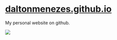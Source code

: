 # [daltonmenezes.github.io](daltonmenezes.github.io)
My personal website on github.

<img src="https://avatars0.githubusercontent.com/u/1149845?v=3&s=460"/>

